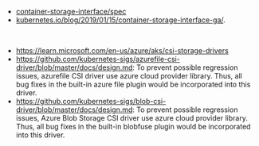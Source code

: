 - [container-storage-interface/spec](https://github.com/container-storage-interface/spec/blob/master/spec.md)
- [kubernetes.io/blog/2019/01/15/container-storage-interface-ga/](https://kubernetes.io/blog/2019/01/15/container-storage-interface-ga/).
<br>

- https://learn.microsoft.com/en-us/azure/aks/csi-storage-drivers
- https://github.com/kubernetes-sigs/azurefile-csi-driver/blob/master/docs/design.md: To prevent possible regression issues, azurefile CSI driver use azure cloud provider library. Thus, all bug fixes in the built-in azure file plugin would be incorporated into this driver.
- https://github.com/kubernetes-sigs/blob-csi-driver/blob/master/docs/design.md: To prevent possible regression issues, Azure Blob Storage CSI driver use azure cloud provider library. Thus, all bug fixes in the built-in blobfuse plugin would be incorporated into this driver.
